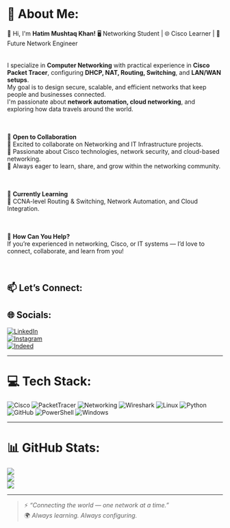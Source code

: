 # 💫 About Me:
👋 Hi, I'm **Hatim Mushtaq Khan!** 🖥️ Networking Student | 🌐 Cisco Learner | 🚀 Future Network Engineer  
<br><br>
I specialize in **Computer Networking** with practical experience in **Cisco Packet Tracer**, configuring **DHCP, NAT, Routing, Switching**, and **LAN/WAN setups**.  
My goal is to design secure, scalable, and efficient networks that keep people and businesses connected.  
I'm passionate about **network automation, cloud networking**, and exploring how data travels around the world.  
<br><br>

👥 **Open to Collaboration**  
🔹 Excited to collaborate on Networking and IT Infrastructure projects.  
🔹 Passionate about Cisco technologies, network security, and cloud-based networking.  
🔹 Always eager to learn, share, and grow within the networking community.  
<br><br>

🌱 **Currently Learning**  
📌 CCNA-level Routing & Switching, Network Automation, and Cloud Integration.  
<br><br>

🚀 **How Can You Help?**  
If you’re experienced in networking, Cisco, or IT systems — I’d love to connect, collaborate, and learn from you!  
<br><br>

📫 **Let’s Connect:**
---

## 🌐 Socials:
[![LinkedIn](https://img.shields.io/badge/LinkedIn-%230077B5.svg?logo=linkedin&logoColor=white)](https://www.linkedin.com/in/sardar-hatim-mushtaq-khan-0aa776264/)  
[![Instagram](https://img.shields.io/badge/Instagram-%23E4405F.svg?logo=Instagram&logoColor=white)](instagram.com/sardar_hatim_sudhozai/)  
[![Indeed](https://img.shields.io/badge/Indeed-%230054E1.svg?logo=indeed&logoColor=white)](https://profile.indeed.com/?hl=en_PK&co=PK&from=gnav-jobseeker-profile--profile-one-frontend)

---

# 💻 Tech Stack:
![Cisco](https://img.shields.io/badge/Cisco-%23049fd9.svg?style=for-the-badge&logo=cisco&logoColor=white)
![PacketTracer](https://img.shields.io/badge/Cisco%20Packet%20Tracer-%23049fd9.svg?style=for-the-badge&logo=cisco&logoColor=white)
![Networking](https://img.shields.io/badge/Networking-%23007ACC.svg?style=for-the-badge&logo=internetexplorer&logoColor=white)
![Wireshark](https://img.shields.io/badge/Wireshark-%231679A7.svg?style=for-the-badge&logo=wireshark&logoColor=white)
![Linux](https://img.shields.io/badge/Linux-%23FCC624.svg?style=for-the-badge&logo=linux&logoColor=black)
![Python](https://img.shields.io/badge/Python-%233776AB.svg?style=for-the-badge&logo=python&logoColor=yellow)
![GitHub](https://img.shields.io/badge/GitHub-%23121011.svg?style=for-the-badge&logo=github&logoColor=white)
![PowerShell](https://img.shields.io/badge/PowerShell-%235391FE.svg?style=for-the-badge&logo=powershell&logoColor=white)
![Windows](https://img.shields.io/badge/Windows-%230078D6.svg?style=for-the-badge&logo=windows&logoColor=white)

---

# 📊 GitHub Stats:
![](https://github-readme-stats.vercel.app/api?username=YOUR-GITHUB-USERNAME&theme=blue_navy&hide_border=false&include_all_commits=false&count_private=false)<br/>
![](https://nirzak-streak-stats.vercel.app/?user=YOUR-GITHUB-USERNAME&theme=blue_navy&hide_border=false)<br/>
![](https://github-readme-stats.vercel.app/api/top-langs/?username=YOUR-GITHUB-USERNAME&theme=blue_navy&hide_border=false&layout=compact)

---

> ⚡ *“Connecting the world — one network at a time.”*  
> 🌍 *Always learning. Always configuring.*  

<!-- Proudly created by Hatim Mushtaq Khan -->
